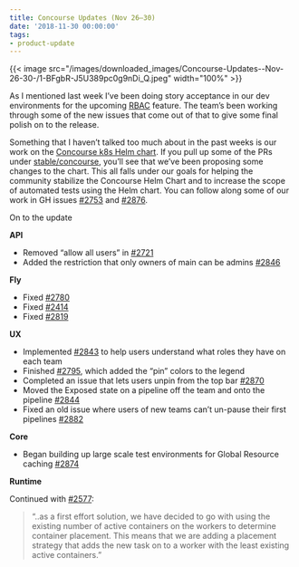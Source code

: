 ```yaml
---
title: Concourse Updates (Nov 26–30)
date: '2018-11-30 00:00:00'
tags:
- product-update
---
```


{{< image src="/images/downloaded_images/Concourse-Updates--Nov-26-30-/1-BFgbR-J5U389pc0g9nDi_Q.jpeg" width="100%" >}}

As I mentioned last week I’ve been doing story acceptance in our dev environments for the upcoming [RBAC](https://medium.com/concourse-ci/concourse-rbac-preview-8e07616ddc47) feature. The team’s been working through some of the new issues that come out of that to give some final polish on to the release.

Something that I haven’t talked too much about in the past weeks is our work on the [Concourse k8s Helm chart](https://github.com/helm/charts/tree/master/stable/concourse). If you pull up some of the PRs under [stable/concourse](https://github.com/helm/charts/pulls?utf8=%E2%9C%93&q=is%3Apr+is%3Aopen+%5Bstable%2Fconcourse%5D+), you’ll see that we’ve been proposing some changes to the chart. This all falls under our goals for helping the community stabilize the Concourse Helm Chart and to increase the scope of automated tests using the Helm chart. You can follow along some of our work in GH issues [#2753](https://github.com/concourse/concourse/issues/2753) and [#2876](https://github.com/concourse/concourse/issues/2876).

On to the update

**API**

- Removed “allow all users” in [#2721](https://github.com/concourse/concourse/issues/2721)
- Added the restriction that only owners of main can be admins [#2846](https://github.com/concourse/concourse/issues/2846)

**Fly**

- Fixed [#2780](https://github.com/concourse/concourse/issues/2780)
- Fixed [#2414](https://github.com/concourse/concourse/issues/2414)
- Fixed [#2819](https://github.com/concourse/concourse/issues/2819)

**UX**

- Implemented [#2843](https://github.com/concourse/concourse/issues/2843) to help users understand what roles they have on each team
- Finished [#2795](https://github.com/concourse/concourse/issues/2795), which added the “pin” colors to the legend
- Completed an issue that lets users unpin from the top bar [#2870](https://github.com/concourse/concourse/issues/2870)
- Moved the Exposed state on a pipeline off the team and onto the pipeline [#2844](https://github.com/concourse/concourse/issues/2844)
- Fixed an old issue where users of new teams can’t un-pause their first pipelines [#2882](https://github.com/concourse/concourse/issues/2882)

**Core**

- Began building up large scale test environments for Global Resource caching [#2874](https://github.com/concourse/concourse/issues/2874)

**Runtime**

Continued with [#2577](https://github.com/concourse/concourse/issues/2577):

> “..as a first effort solution, we have decided to go with using the existing number of active containers on the workers to determine container placement. This means that we are adding a placement strategy that adds the new task on to a worker with the least existing active containers.”
